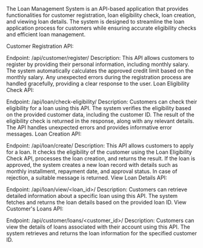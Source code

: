 The Loan Management System is an API-based application that provides functionalities for customer registration, loan eligibility check, loan creation, and viewing loan details. The system is designed to streamline the loan application process for customers while ensuring accurate eligibility checks and efficient loan management.

Customer Registration API:

Endpoint: /api/customer/register/
Description: This API allows customers to register by providing their personal information, including monthly salary. The system automatically calculates the approved credit limit based on the monthly salary. Any unexpected errors during the registration process are handled gracefully, providing a clear response to the user.
Loan Eligibility Check API:

Endpoint: /api/loan/check-eligibility/
Description: Customers can check their eligibility for a loan using this API. The system verifies the eligibility based on the provided customer data, including the customer ID. The result of the eligibility check is returned in the response, along with any relevant details. The API handles unexpected errors and provides informative error messages.
Loan Creation API:

Endpoint: /api/loan/create/
Description: This API allows customers to apply for a loan. It checks the eligibility of the customer using the Loan Eligibility Check API, processes the loan creation, and returns the result. If the loan is approved, the system creates a new loan record with details such as monthly installment, repayment date, and approval status. In case of rejection, a suitable message is returned.
View Loan Details API:

Endpoint: /api/loan/view/<loan_id>/
Description: Customers can retrieve detailed information about a specific loan using this API. The system fetches and returns the loan details based on the provided loan ID.
View Customer's Loans API:

Endpoint: /api/customer/loans/<customer_id>/
Description: Customers can view the details of loans associated with their account using this API. The system retrieves and returns the loan information for the specified customer ID.

